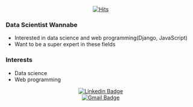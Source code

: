 <div align=center>
  
[![Hits](https://hits.seeyoufarm.com/api/count/incr/badge.svg?url=https%3A%2F%2Fgithub.com%2Fghleex%2F)](https://hits.seeyoufarm.com)

</div>

### Data Scientist Wannabe
- Interested in data science and web programming(Django, JavaScript)
- Want to be a super expert in these fields

### Interests
- Data science
- Web programming

<div align=center>
  
[![Linkedin Badge](https://img.shields.io/badge/-LinkedIn-blue?style=flat-square&logo=Linkedin&logoColor=white&link=https://www.linkedin.com/in/seong-yun-byeon-8183a8113/)](https://www.linkedin.com/in/gil-hyeon-lee-1a7372ab/)	
[![Gmail Badge](https://img.shields.io/badge/Gmail-d14836?style=flat-square&logo=Gmail&logoColor=white&link=mailto:ghleex@gmail.com)](mailto:ghleex@gmail.com)
</div>





<!--
**ghleex/ghleex** is a ✨ _special_ ✨ repository because its `README.md` (this file) appears on your GitHub profile.

Here are some ideas to get you started:
  [![Tech Blog Badge](http://img.shields.io/badge/-Tech%20blog-black?style=flat-square&logo=github&link=https://zzsza.github.io/)](https://ghleex.github.io/)
  
  [![Youtube Badge](https://img.shields.io/badge/Youtube-ff0000?style=flat-square&logo=youtube&link=https://www.youtube.com/c/kyleschool)](https://www.youtube.com/c/주소 넣기)
  
- 🔭 I’m currently working on ...
- 🌱 I’m currently learning ...
- 👯 I’m looking to collaborate on ...
- 🤔 I’m looking for help with ...
- 💬 Ask me about ...

- 😄 Pronouns: ...
- ⚡ Fun fact: ...
-->
